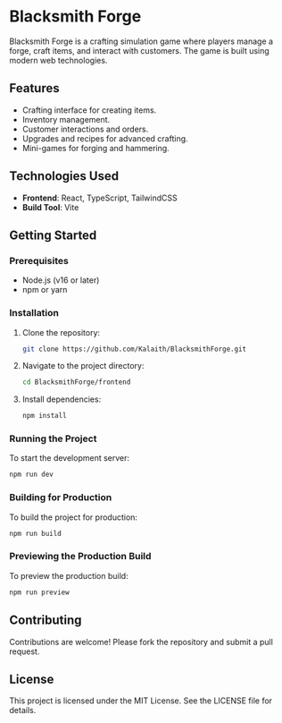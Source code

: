 # Blacksmith Forge

Blacksmith Forge is a crafting simulation game where players manage a forge, craft items, and interact with customers. The game is built using modern web technologies.

## Features
- Crafting interface for creating items.
- Inventory management.
- Customer interactions and orders.
- Upgrades and recipes for advanced crafting.
- Mini-games for forging and hammering.

## Technologies Used
- **Frontend**: React, TypeScript, TailwindCSS
- **Build Tool**: Vite

## Getting Started

### Prerequisites
- Node.js (v16 or later)
- npm or yarn

### Installation
1. Clone the repository:
   ```bash
   git clone https://github.com/Kalaith/BlacksmithForge.git
   ```
2. Navigate to the project directory:
   ```bash
   cd BlacksmithForge/frontend
   ```
3. Install dependencies:
   ```bash
   npm install
   ```

### Running the Project
To start the development server:
```bash
npm run dev
```

### Building for Production
To build the project for production:
```bash
npm run build
```

### Previewing the Production Build
To preview the production build:
```bash
npm run preview
```

## Contributing
Contributions are welcome! Please fork the repository and submit a pull request.

## License
This project is licensed under the MIT License. See the LICENSE file for details.
